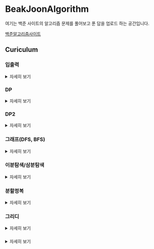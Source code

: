 # BeakJoonAlgorithm

여기는 백준 사이트의 알고리즘 문제를 풀어보고 푼 답을 업로드 하는 공간입니다.


[백준알고리즘사이트](https://www.acmicpc.net/)

## Curiculum

### 입출력
<details>
    <summary>자세히 보기</summary>

| *백준*   | *문제번호*| *문제*              |
|:--:|:------:|:-----------------------:| 
|  1 |  [1000](https://www.acmicpc.net/problem/1000) |           A+B           |
|  2 |  [1924](https://www.acmicpc.net/problem/1924) |          2007년         |
|  3 |  [2438](https://www.acmicpc.net/problem/2438) |         별찍기-1        |
|  4 |  [2439](https://www.acmicpc.net/problem/2439) |         별찍기-2        |
|  5 |  [2440](https://www.acmicpc.net/problem/2440) |         별찍기-3        |
|  6 |  [2441](https://www.acmicpc.net/problem/2441) |         별찍기-4        |
|  7 |  [2442](https://www.acmicpc.net/problem/2442) |         별찍기-5        |
|  8 |  [2445](https://www.acmicpc.net/problem/2445)|         별찍기-8        |
|  9 |  [2446](https://www.acmicpc.net/problem/2446) |         별찍기-9        |
| 10 |  [2522](https://www.acmicpc.net/problem/2522) |         전구숫자        |
| 11 |  [2557](https://www.acmicpc.net/problem/2557)|        Hello World      |
| 12 |  [2558](https://www.acmicpc.net/problem/2558)|        A+B   - 2        |
| 13 |  [2739](https://www.acmicpc.net/problem/2739)|          구구단         |
| 14 |  [2741](https://www.acmicpc.net/problem/2741)|          N찍기          |
| 15 |  [2742](https://www.acmicpc.net/problem/2742)|         기찍   N        |
| 16 |  [8393](https://www.acmicpc.net/problem/8393)|            합           |
| 17 | [10818](https://www.acmicpc.net/problem/10818)|       최소,   최대      |
| 18 | [10950](https://www.acmicpc.net/problem/10950)|          A+B - 3        |
| 19 | [10951](https://www.acmicpc.net/problem/10951)|          A+B - 4        |
| 20 | [10952](https://www.acmicpc.net/problem/10952)|          A+B - 5        |
| 21 | [10953](https://www.acmicpc.net/problem/10953)|          A+B - 6        |
| 22 | [10991](https://www.acmicpc.net/problem/10991)|      별찍기   - 16      |
| 23 | [10992](https://www.acmicpc.net/problem/10992)|      별찍기   - 17      |
| 24 | [11021](https://www.acmicpc.net/problem/11021)|          A+B - 7        |
| 25 | [11022](https://www.acmicpc.net/problem/11022)|          A+B - 8        |
| 26 | [11718](https://www.acmicpc.net/problem/11718)|    그대로   출력하기    |
| 27 | [11719](https://www.acmicpc.net/problem/11719)|    그대로   출력하기2   |
| 28 | [11720](https://www.acmicpc.net/problem/11720)|       숫자의   합       |
| 29 | [11721](https://www.acmicpc.net/problem/11721)| 열   개씩 끊어 출력하기 |

</details>

### DP
<details>
    <summary>자세히 보기</summary>

| *백준* | *문제번호*| *문제*              |
|:--:|:-----:|:----------------------------:|
|  1 |  [1463](https://www.acmicpc.net/problem/1463)|           1로만들기          |
|  2 |  [1699](https://www.acmicpc.net/problem/1699)|          제곱수의합          |
|  3 |  [1912](https://www.acmicpc.net/problem/1912)|            연속합            |
|  4 |  [2011](https://www.acmicpc.net/problem/2011)|           암호코드           |
|  5 |  [2133](https://www.acmicpc.net/problem/2133)|          타일채우기          |
|  6 |  [2156](https://www.acmicpc.net/problem/2156)|          포도주시식          |
|  7 |  [2193](https://www.acmicpc.net/problem/2193)|            이친수            |
|  8 |  [2225](https://www.acmicpc.net/problem/2225)|            합분배            |
|  9 |  [2579](https://www.acmicpc.net/problem/2579)|          계단오르기          |
| 10 |  [9095](https://www.acmicpc.net/problem/9095)|          1,2,3더하기         |
| 11 |  [9461](https://www.acmicpc.net/problem/9461)|         파도반   수열        |
| 12 |  [9465](https://www.acmicpc.net/problem/9465)|            스티커            |
| 13 | [10844](https://www.acmicpc.net/problem/10844)|        쉬운   계단 수        |
| 14 | [11052](https://www.acmicpc.net/problem/11052)|          카드   구매         |
| 15 | [11053](https://www.acmicpc.net/problem/11053)| 가장   긴 증가하는 부분 수열 |
| 16 | [11054](https://www.acmicpc.net/problem/11054)| 가장   긴 바이토닉 부분 수열 |
| 17 | [11055](https://www.acmicpc.net/problem/11055)|   가장   큰 증가 부분 수열   |
| 18 | [11057](https://www.acmicpc.net/problem/11057)|           오르막수           |
| 19 | [11722](https://www.acmicpc.net/problem/11722)| 가장   긴 감소하는 부분 수열 |
| 20 | [11726](https://www.acmicpc.net/problem/11726)|             2타일            |
| 21 | [11727](https://www.acmicpc.net/problem/11727)|             타일             |

</details>

### DP2
<details>
    <summary>자세히 보기</summary>

| *백준* | *문제번호*| *문제*              |
|:--:|:-----:|:----------------------:|
|  1 |  [2751](https://www.acmicpc.net/problem/2751) |      수열-시간초과     |
|  2 |  [1158](https://www.acmicpc.net/problem/1158)|        요세푸스        |
|  3 |  [1168](https://www.acmicpc.net/problem/1168)|        요세푸스2       |
|  4 |  [1212](https://www.acmicpc.net/problem/1212)|     8진수를2진수로     |
|  5 |  [1373](https://www.acmicpc.net/problem/1373)|     2진수를8진수로     |
|  6 |  [1406](https://www.acmicpc.net/problem/1406)|         에디터         |
|  7 |  [1676](https://www.acmicpc.net/problem/1676)|     팩토리얼0의개수    |
|  8 |  [1850](https://www.acmicpc.net/problem/1850)|   최대공약수-시간초과  |
|  9 |  [1929](https://www.acmicpc.net/problem/1929)|       소수구하기       |
| 10 |  [1934](https://www.acmicpc.net/problem/1934)|       최소공배수       |
| 11 |  [1978](https://www.acmicpc.net/problem/1978)|       소수구하기       |
| 12 |  [2004](https://www.acmicpc.net/problem/2004)| 조합0의개수-런타임오류 |
| 13 |  [2089](https://www.acmicpc.net/problem/2089)|        2진수출력       |
| 14 |  [2609](https://www.acmicpc.net/problem/2609)|  최대공약수,최소공배수 |
| 15 |  [2743](https://www.acmicpc.net/problem/2743)|      단어길이재기      |
| 16 |  [2745](https://www.acmicpc.net/problem/2745)|        진법변환        |
| 17 |  [6588](https://www.acmicpc.net/problem/6588)|    골드바흐의   추측   |
| 18 |  [9012](https://www.acmicpc.net/problem/9012)|       괄호(stack)      |
| 19 |  [9613](https://www.acmicpc.net/problem/9613)|       GCD의   합       |
| 20 | [10430](https://www.acmicpc.net/problem/10430)|         나머지         |
| 21 | [10799](https://www.acmicpc.net/problem/10799)|     쇠막대기(stack)    |
| 22 | [10808](https://www.acmicpc.net/problem/10808)|       알파벳갯수       |
| 23 | [10809](https://www.acmicpc.net/problem/10809)|       알파벳찾기       |
| 24 | [10814](https://www.acmicpc.net/problem/10814)|      나이순   정렬     |
| 25 | [10820](https://www.acmicpc.net/problem/10820)|       문자열분석       |
| 26 | [10824](https://www.acmicpc.net/problem/10824)|          네수          |
| 27 | [10825](https://www.acmicpc.net/problem/10825)|         국영수         |
| 28 | [10828](https://www.acmicpc.net/problem/10828)|       스택(기초)       |
| 29 | [10845](https://www.acmicpc.net/problem/10845)|        큐(기초)        |
| 30 | [10866](https://www.acmicpc.net/problem/10866)|        덱(기초)        |
| 31 | [10872](https://www.acmicpc.net/problem/10872)|        팩토리얼        |
| 32 | [10989](https://www.acmicpc.net/problem/10989)|         수정렬3        |
| 33 | [11004](https://www.acmicpc.net/problem/11004)|      K번째수퀵정렬     |
| 34 | [11005](https://www.acmicpc.net/problem/11005)|        진법변화        |
| 35 | [11576](https://www.acmicpc.net/problem/11576)|        진법변환        |
| 36 | [11650](https://www.acmicpc.net/problem/11650)|   좌표정렬(2차원정렬)  |
| 37 | [11651](https://www.acmicpc.net/problem/11651)|  좌표정렬2(2차원정렬)  |
| 38 | [11652](https://www.acmicpc.net/problem/11652)|        카드갯수        |
| 39 | [11653](https://www.acmicpc.net/problem/11653)|       소인수분해       |
| 40 | [11655](https://www.acmicpc.net/problem/11655)|          ROT13         |
| 41 | [11656](https://www.acmicpc.net/problem/11656)|       접미사배열       |

</details>


### 그래프(DFS, BFS)
<details>
    <summary>자세히 보기</summary>

| *백준* | *문제번호*| *문제*              |
|:--:|:-----:|:------------------:|
|  1 |  [1167](https://www.acmicpc.net/problem/1167) |     트리의 지름    |
|  2 |  [1260](https://www.acmicpc.net/problem/1260)|     DFS와   BFS    |
|  3 |  [1707](https://www.acmicpc.net/problem/1707)|     이분그래프     |
|  4 |  [1967](https://www.acmicpc.net/problem/1967)|     트리의지름     |
|  5 |  [1991](https://www.acmicpc.net/problem/1991)|     트리   순회    |
|  6 |  [2146](https://www.acmicpc.net/problem/2146)|     다리만들기     |
|  7 |  [2178](https://www.acmicpc.net/problem/2178)|      미로탐색      |
|  8 |  [2331](https://www.acmicpc.net/problem/2331)|      반복수열      |
|  9 |  [2667](https://www.acmicpc.net/problem/2667)|   단지번호붙이기   |
| 10 |  [4963](https://www.acmicpc.net/problem/4963)|      섬의개수      |
| 11 |  [7576](https://www.acmicpc.net/problem/7576)|       토마토       |
| 12 |  [9466](https://www.acmicpc.net/problem/9466)|     텀프로젝트     |
| 13 | [10451](https://www.acmicpc.net/problem/10451)|     순열사이클     |
| 14 | [11724](https://www.acmicpc.net/problem/11724)| 연결   요소의 개수 |
| 15 | [11725](https://www.acmicpc.net/problem/11725)|   트리의부모찾기   |

</details>

### 이분탐색/삼분탐색
<details>
    <summary>자세히 보기</summary>

| *백준* | *문제번호*| *문제*              |
|:--:|:-----:|:------------------:|
| 1 |  [1654](https://www.acmicpc.net/problem/1654) | 랜선자르기 |
| 2 |  [2110](https://www.acmicpc.net/problem/2110) | 공유기설치 |
| 3 |  [2805](https://www.acmicpc.net/problem/2805) | 나무자르기 |
| 4 | [10815](https://www.acmicpc.net/problem/10815) |  숫자카드  |
| 5 | [10816](https://www.acmicpc.net/problem/10816) |  숫자카드2 |
| 6 | [11662](https://www.acmicpc.net/problem/11662) | 민호와강호 |

</details>

### 분할정복
<details>
    <summary>자세히 보기</summary>

| *백준* | *문제번호*| *문제*              |
|:--:|:-----:|:------------------:|
| 1 |  [1517](https://www.acmicpc.net/problem/1517) |      버블소트      |
| 2 |  [1780](https://www.acmicpc.net/problem/1780) |    종이의   개수   |
| 3 |  [1992](https://www.acmicpc.net/problem/1992) |     쿼드   트리    |
| 4 |  [2261](https://www.acmicpc.net/problem/2261) | 가장   가까운 두점 |
| 5 |  [2447](https://www.acmicpc.net/problem/2447) |      별찍기-10     |
| 6 |  [2448](https://www.acmicpc.net/problem/2448)|      별찍기-11     |
| 7 | [11728](https://www.acmicpc.net/problem/11728)|     배열합치기     |
| 8 | [11729](https://www.acmicpc.net/problem/11729) |      하노이탑      |

</details>

### 그리디
<details>
    <summary>자세히 보기</summary>

| *백준* | *문제번호*| *문제*              |
|:--:|:-----:|:------------------:|
| 1 |  [1744](https://www.acmicpc.net/problem/1744) |     수묶기    |
| 2 |  [1783](https://www.acmicpc.net/problem/1783) | 병든   나이트 |
| 3 |  [1931](https://www.acmicpc.net/problem/1931) | 회의실   배정 |
| 4 |  [2873](https://www.acmicpc.net/problem/2873) |   롤러코스터  |
| 5 |  [2875](https://www.acmicpc.net/problem/2875) |   대회or인턴  |
| 6 | [10610](https://www.acmicpc.net/problem/10610) |       30      |
| 7 | [11047](https://www.acmicpc.net/problem/11047) |  K원의   동전 |
| 8 | [11399](https://www.acmicpc.net/problem/11399) |      ATM      |

</details>

### 
<details>
    <summary>자세히 보기</summary>

| *백준* | *문제번호*| *문제*              |
|:--:|:-----:|:------------------:|
|  1 |  [1107](https://www.acmicpc.net/problem/1107) |       리모컨       |
|  2 |  [1182](https://www.acmicpc.net/problem/1182) |    부분수열의합    |
|  3 |  [1208](https://www.acmicpc.net/problem/1208) |    부분수열의합2   |
|  4 |  [1261](https://www.acmicpc.net/problem/1261) |      알고스팟      |
|  5 |  [1451](https://www.acmicpc.net/problem/1451) | 직사각형으로나누기 |
|  6 |  [1476](https://www.acmicpc.net/problem/1476) |      날짜계산      |
|  7 |  [1525](https://www.acmicpc.net/problem/1525) |        퍼즐        |
|  8 |  [1644](https://www.acmicpc.net/problem/1644) |   소수의   연속합  |
|  9 |  [1697](https://www.acmicpc.net/problem/1697) |      숨박꼭질      |
| 10 |  [1759](https://www.acmicpc.net/problem/1759) |     암호만들기     |
| 11 |  [1806](https://www.acmicpc.net/problem/1806) |       부분합       |
| 12 |  [1963](https://www.acmicpc.net/problem/1963) |      소수경로      |
| 13 |  [1987](https://www.acmicpc.net/problem/1987) |       알파벳       |
| 14 |  [2003](https://www.acmicpc.net/problem/2003) |      수들의합2     |
| 15 |  [2143](https://www.acmicpc.net/problem/2143) |     두배열의합     |
| 16 |  [2186](https://www.acmicpc.net/problem/2186) |       문자판       |
| 17 |  [2251](https://www.acmicpc.net/problem/2251) |        물통        |
| 18 |  [2580](https://www.acmicpc.net/problem/2580) |       스도쿠       |
| 19 |  [2632](https://www.acmicpc.net/problem/2632) |      피자판매      |
| 20 |  [3108](https://www.acmicpc.net/problem/3108) |        로고        |
| 21 |  [5014](https://www.acmicpc.net/problem/5014) |     스타트링크     |
| 22 |  [6603](https://www.acmicpc.net/problem/6603) |        로또        |
| 23 |  [7453](https://www.acmicpc.net/problem/7453) | 합이   0인 네 정수 |
| 24 |  [9019](https://www.acmicpc.net/problem/9019) |        DSLR        |
| 25 |  [9095](https://www.acmicpc.net/problem/9095) |   1,2,3   더하기   |
| 26 | [10819](https://www.acmicpc.net/problem/10819) |   차이를   최대로  |
| 27 | [10971](https://www.acmicpc.net/problem/10971) |  외판원의   순회2  |
</details>